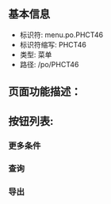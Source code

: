 
## 基本信息

- 标识符: menu.po.PHCT46
- 标识符缩写: PHCT46
- 类型: 菜单
- 路径: /po/PHCT46

## 页面功能描述：





## 按钮列表:


### 更多条件



### 查询



### 导出


